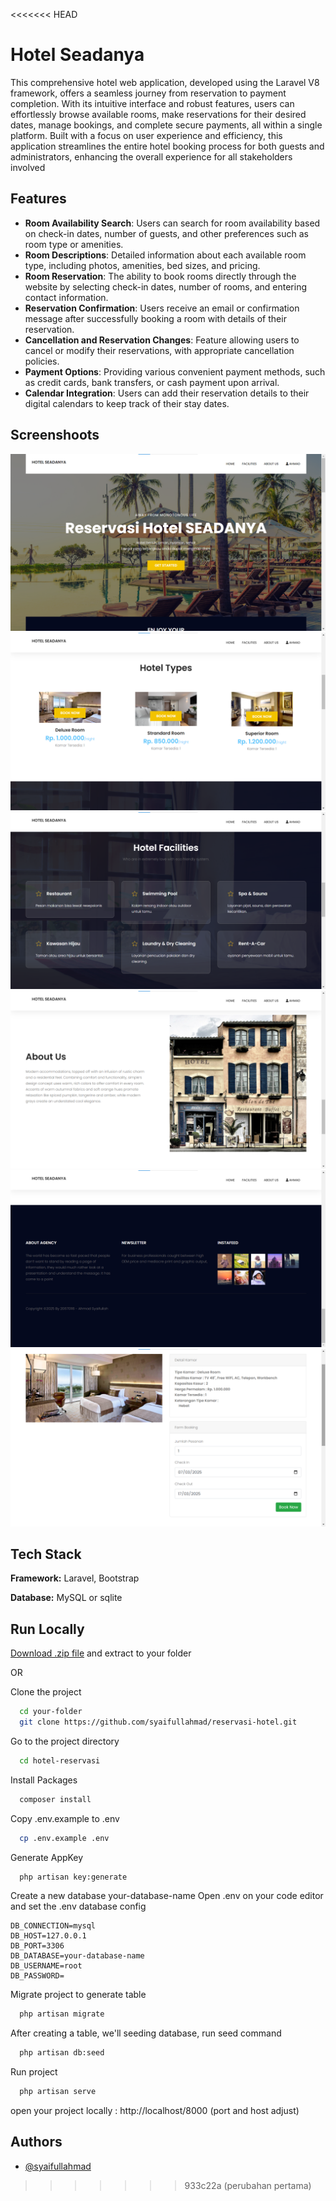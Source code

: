 <<<<<<< HEAD

# Hotel Seadanya

This comprehensive hotel web application, developed using the Laravel V8 framework, offers a seamless journey from reservation to payment completion. With its intuitive interface and robust features, users can effortlessly browse available rooms, make reservations for their desired dates, manage bookings, and complete secure payments, all within a single platform. Built with a focus on user experience and efficiency, this application streamlines the entire hotel booking process for both guests and administrators, enhancing the overall experience for all stakeholders involved



## Features

- **Room Availability Search**: Users can search for room availability based on check-in dates, number of guests, and other preferences such as room type or amenities.
- **Room Descriptions**: Detailed information about each available room type, including photos, amenities, bed sizes, and pricing.
- **Room Reservation**: The ability to book rooms directly through the website by selecting check-in dates, number of rooms, and entering contact information.
- **Reservation Confirmation**: Users receive an email or confirmation message after successfully booking a room with details of their reservation.
- **Cancellation and Reservation Changes**: Feature allowing users to cancel or modify their reservations, with appropriate cancellation policies.
- **Payment Options**: Providing various convenient payment methods, such as credit cards, bank transfers, or cash payment upon arrival.
- **Calendar Integration**: Users can add their reservation details to their digital calendars to keep track of their stay dates.

## Screenshoots

![image](https://raw.githubusercontent.com/syaifullahmad/reservasi-hotel/e88a6cdfaa2423ff13c3c9151ee6ea49505eadf6/public/images/1.png)
![image](https://raw.githubusercontent.com/syaifullahmad/reservasi-hotel/e88a6cdfaa2423ff13c3c9151ee6ea49505eadf6/public/images/2.png)
![image](https://raw.githubusercontent.com/syaifullahmad/reservasi-hotel/e88a6cdfaa2423ff13c3c9151ee6ea49505eadf6/public/images/3.png)
![image](https://raw.githubusercontent.com/syaifullahmad/reservasi-hotel/e88a6cdfaa2423ff13c3c9151ee6ea49505eadf6/public/images/4.png)
![image](https://raw.githubusercontent.com/syaifullahmad/reservasi-hotel/e88a6cdfaa2423ff13c3c9151ee6ea49505eadf6/public/images/5.png)
![image](https://raw.githubusercontent.com/syaifullahmad/reservasi-hotel/e88a6cdfaa2423ff13c3c9151ee6ea49505eadf6/public/images/6.png)


## Tech Stack

**Framework:** Laravel, Bootstrap

**Database:** MySQL or sqlite


## Run Locally


[Download .zip file](https://github.com/syaifullahmad/reservasi-hotel/archive/refs/heads/main.zip) and extract to your folder

OR

Clone the project


```bash
  cd your-folder
  git clone https://github.com/syaifullahmad/reservasi-hotel.git
```

Go to the project directory

```bash
  cd hotel-reservasi
```

Install Packages

```bash
  composer install
```
Copy .env.example to .env

```bash
  cp .env.example .env
```
Generate AppKey

```bash
  php artisan key:generate
```

Create a new database your-database-name
Open .env on your code editor and set the .env database config

```
DB_CONNECTION=mysql
DB_HOST=127.0.0.1
DB_PORT=3306
DB_DATABASE=your-database-name
DB_USERNAME=root
DB_PASSWORD=
```

Migrate project to generate table

```bash
  php artisan migrate
```
After creating a table, we'll seeding database, run seed command

```bash
  php artisan db:seed
```
Run project

```bash
  php artisan serve
```

open your project locally : http://localhost/8000 (port and host adjust)


## Authors

- [@syaifullahmad](https://www.github.com/syaifullahmad)


>>>>>>> 933c22a (perubahan pertama)
